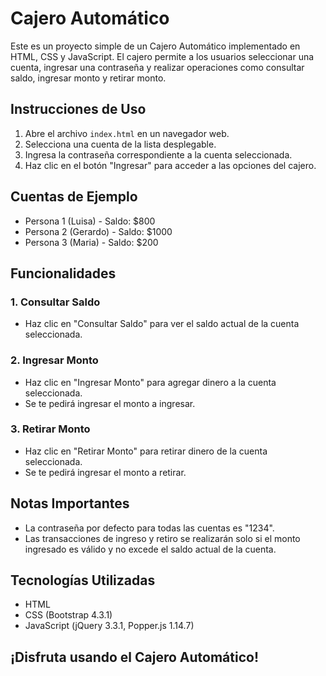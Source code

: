 # Cajero Automático

Este es un proyecto simple de un Cajero Automático implementado en HTML, CSS y JavaScript. El cajero permite a los usuarios seleccionar una cuenta, ingresar una contraseña y realizar operaciones como consultar saldo, ingresar monto y retirar monto.

## Instrucciones de Uso

1. Abre el archivo `index.html` en un navegador web.
2. Selecciona una cuenta de la lista desplegable.
3. Ingresa la contraseña correspondiente a la cuenta seleccionada.
4. Haz clic en el botón "Ingresar" para acceder a las opciones del cajero.

## Cuentas de Ejemplo

- Persona 1 (Luisa) - Saldo: $800
- Persona 2 (Gerardo) - Saldo: $1000
- Persona 3 (Maria) - Saldo: $200

## Funcionalidades

### 1. Consultar Saldo
   - Haz clic en "Consultar Saldo" para ver el saldo actual de la cuenta seleccionada.

### 2. Ingresar Monto
   - Haz clic en "Ingresar Monto" para agregar dinero a la cuenta seleccionada.
   - Se te pedirá ingresar el monto a ingresar.

### 3. Retirar Monto
   - Haz clic en "Retirar Monto" para retirar dinero de la cuenta seleccionada.
   - Se te pedirá ingresar el monto a retirar.

## Notas Importantes

- La contraseña por defecto para todas las cuentas es "1234".
- Las transacciones de ingreso y retiro se realizarán solo si el monto ingresado es válido y no excede el saldo actual de la cuenta.

## Tecnologías Utilizadas

- HTML
- CSS (Bootstrap 4.3.1)
- JavaScript (jQuery 3.3.1, Popper.js 1.14.7)

  
## ¡Disfruta usando el Cajero Automático!
